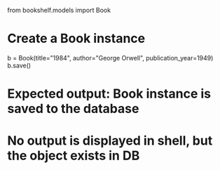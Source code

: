 from bookshelf.models import Book

# Create a Book instance
b = Book(title="1984", author="George Orwell", publication_year=1949)
b.save()
# Expected output: Book instance is saved to the database
# No output is displayed in shell, but the object exists in DB
